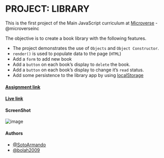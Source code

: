 # PROJECT: LIBRARY

This is the first project of the Main JavaScript curriculum at [Microverse](https://www.microverse.org/) - @microverseinc

The objective is to create a book library with the following features.

- The project demonstrates the use of `Objects` and `Object Constructor`.
- `render()` is used to populate data to the page (`HTML`)
- Add a `form` to add new book
- Add a `button` on each book’s display to `delete` the book.
- Add a `button` on each book’s display to change it’s `read` status.
- Add some persistence to the library app by using [localStorage](https://developer.mozilla.org/en-US/docs/Web/API/Web_Storage_API/Using_the_Web_Storage_API)

#### [Assignment link](https://www.theodinproject.com/courses/javascript/lessons/library)

#### [Live link](https://raw.githack.com/SotoArmando/Javascript-library-odin/develop/index.html)

#### ScreenShot
![image](https://user-images.githubusercontent.com/36057474/64578920-e13e3f00-d378-11e9-80ad-a10f3d6fdbf6.png)

#### Authors

- [@SotoArmando](https://github.com/SotoArmando)
- [@bolah2009](https://github.com/bolah2009/)
